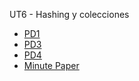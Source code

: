 UT6 - Hashing y colecciones

- [PD1](./PD1/README.md)
- [PD3](./PD3/README.md)
- [PD4](./PD4/README.md)
- [Minute Paper](./UT6_RMP.docx)

